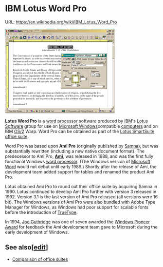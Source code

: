 # IBM Lotus Word Pro

URL: https://en.wikipedia.org/wiki/IBM_Lotus_Word_Pro

![Word_Pro.png](IBM%20Lotus%20Word%20Pro%2095bd21b226404f03a0b3c930b7f6c6c5/Word_Pro.png)

**Lotus Word Pro** is a [word processor](https://en.wikipedia.org/wiki/Word_processor) software produced by [IBM](https://en.wikipedia.org/wiki/IBM)'s [Lotus Software](https://en.wikipedia.org/wiki/Lotus_Software) group for use on [Microsoft Windows](https://en.wikipedia.org/wiki/Microsoft_Windows)compatible [computers](https://en.wikipedia.org/wiki/Computer) and on IBM [OS/2](https://en.wikipedia.org/wiki/OS/2) Warp. Word Pro can be obtained as part of the [Lotus SmartSuite](https://en.wikipedia.org/wiki/Lotus_SmartSuite) [office suite](https://en.wikipedia.org/wiki/Office_suite).

Word Pro was based upon **Ami Pro** (originally published by [Samna](https://en.wikipedia.org/wiki/Samna)), but was substantially rewritten (including a new native document format). The predecessor to Ami Pro, **[Amí](https://en.wikipedia.org/wiki/Am%C3%AD)**, was released in 1988, and was the first fully functional Windows [word processor](https://en.wikipedia.org/wiki/Word_processor). (The Windows version of [Microsoft Word](https://en.wikipedia.org/wiki/Microsoft_Word) would not debut until early 1989.) Shortly after the release of Amí, the development team added support for tables and renamed the product Ami Pro.

Lotus obtained Ami Pro to round out their office suite by acquiring Samna in 1990. Lotus continued to develop Ami Pro further with version 3 released in 1992. Version 3.1 is the last version of Ami Pro released (all versions were 16 bit). The Windows versions of Ami Pro were also bundled with Adobe Type Manager for Windows, as Windows had poor support for scalable fonts before the introduction of [TrueType](https://en.wikipedia.org/wiki/TrueType).

In 1994, [Joe Guthridge](https://en.wikipedia.org/wiki/Joe_Guthridge) was one of seven awarded the [Windows Pioneer Award](https://en.wikipedia.org/wiki/Windows_Pioneers) for feedback the Amí development team gave to Microsoft during the early development of Windows.

## See also[[edit](https://en.wikipedia.org/w/index.php?title=IBM_Lotus_Word_Pro&action=edit&section=1)]

- [Comparison of office suites](https://en.wikipedia.org/wiki/Comparison_of_office_suites)